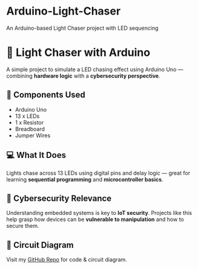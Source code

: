 # Arduino-Light-Chaser
An Arduino-based Light Chaser project with LED sequencing

# 🔆 Light Chaser with Arduino

A simple project to simulate a LED chasing effect using Arduino Uno — combining **hardware logic** with a **cybersecurity perspective**.

## 🔧 Components Used
- Arduino Uno  
- 13 x LEDs  
- 1 x Resistor  
- Breadboard  
- Jumper Wires  

## 💻 What It Does
Lights chase across 13 LEDs using digital pins and delay logic — great for learning **sequential programming** and **microcontroller basics**.

## 🔐 Cybersecurity Relevance
Understanding embedded systems is key to **IoT security**. Projects like this help grasp how devices can be **vulnerable to manipulation** and how to secure them.

## 📎 Circuit Diagram
Visit my [GitHub Repo](#) for code & circuit diagram.

